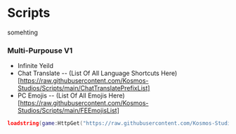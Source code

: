 # Scripts
somehting
### Multi-Purpouse V1
- Infinite Yeild
- Chat Translate -- (List Of All Language Shortcuts Here)[https://raw.githubusercontent.com/Kosmos-Studios/Scripts/main/ChatTranslatePrefixList]
- PC Emojis -- (List Of All Emojis Here)[https://raw.githubusercontent.com/Kosmos-Studios/Scripts/main/FEEmojisList]
```lua
loadstring(game:HttpGet("https://raw.githubusercontent.com/Kosmos-Studios/Scripts/main/MultiPurpouse/v1.lua", true))()
```
